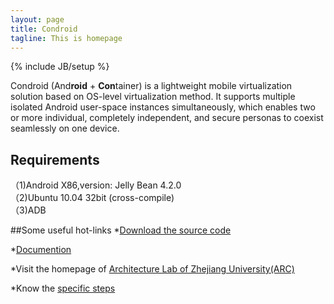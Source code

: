 ```yaml
---
layout: page
title: Condroid
tagline: This is homepage
---
```

{% include JB/setup %}

Condroid (And**roid** + **Con**tainer) is a lightweight mobile virtualization solution based on OS-level virtualization method. It supports multiple isolated Android user-space instances simultaneously, which enables two or more individual, completely independent, and secure personas to coexist seamlessly on one device.  

## Requirements
（1)Android X86,version: Jelly Bean 4.2.0  
（2)Ubuntu 10.04 32bit (cross-compile)  
（3)ADB 

##Some useful hot-links
*[Download the source code](https://github.com/condroid/source-code)

*[Documention](http://condroid.github.io/docs.html)

*Visit the homepage of [Architecture Lab of Zhejiang University(ARC)](http://arc.zju.edu.cn/new/index)

*Know the [specific steps]()

